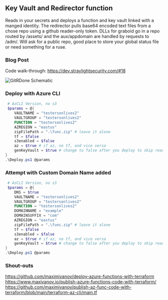 ## Key Vault and Redirector function
Reads in your secrets and deploys a function and key  vault linked with a manged identity. The redirector pulls base64 encoded text files from a chose repo using a github reader-only token. DLLs for graboid go in a repo routed by /assets/ and the aux/appdomain are handled by requests to /adm/. Will ask for a public repo, good place to store your global status file or need something for a ruse.


### Blog Post
Code walk-through: https://dev.straylightsecurity.com/#18

![GitRDone Schematic](https://dev.straylightsecurity.com/assets/gitrdone/gitrdone1.png "GitRDone")

### Deploy with Azure CLI

```powershell
 # AzCLI Version, no s3
 $params = @{
    VAULTNAME = "testersonlives2"
    VAULTGROUP = "testersonlives2"
    FUNCTION = "testersonlives2"
    AZREGION = "eastus"
    zipFilePath = ".\func.zip" # leave it alone
    tf = $false
    s3enabled = $false 
    az = $true # if az, no tf, and vice versa
    genKeyVault = $true # change to false after you deploy to skip reading in secrets
}
.\Deploy.ps1 @params
```

### Attempt with Custom Domain Name added

```powershell
 # AzCLI Version, no s3
 $params = @{
    DNS = $true
    VAULTNAME = "testersonlives2"
    VAULTGROUP = "testersonlives2"
    FUNCTION = "testersonlives2"
    DOMAINNAME = "example"
    DOMAINSUFFIX = "com"
    AZREGION = "eastus"
    zipFilePath = ".\func.zip" # leave it alone
    tf = $false
    s3enabled = $false 
    az = $true # if az, no tf, and vice versa
    genKeyVault = $true # change to false after you deploy to skip reading in secrets
}
.\Deploy.ps1 @params
```



### Shout-outs
https://github.com/maximivanov/deploy-azure-functions-with-terraform
https://www.maxivanov.io/publish-azure-functions-code-with-terraform/
https://github.com/maximivanov/publish-az-func-code-with-terraform/blob/main/terraform-az-cli/main.tf